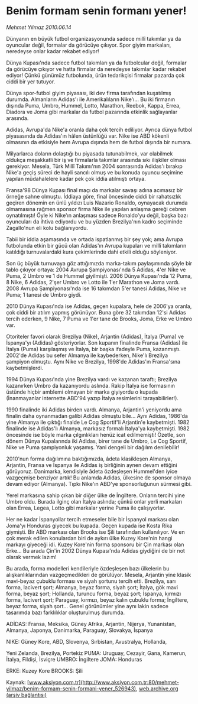 # Benim formam senin formanı yener!

*Mehmet Yılmaz 2010.06.14*

<div class="pNewsDetailMainContent ctx_content" itemprop="articleBody">
 <p>
  Dünyanın en büyük futbol organizasyonunda sadece millî takımlar ya da oyuncular değil, formalar da görücüye çıkıyor. Spor giyim markaları, neredeyse onlar kadar rekabet ediyor!
 </p>
 <p>
  <p class="MsoNormal">
   Dünya Kupası'nda sadece futbol takımları ya da futbolcular değil, formalar da görücüye çıkıyor ve hatta firmalar da neredeyse takımlar kadar rekabet ediyor! Çünkü günümüz futbolunda, ürün tedarikçisi firmalar pazarda çok ciddi bir yer tutuyor.
  </p>
  <p class="MsoNormal">
   Dünya spor-futbol giyim piyasası, iki dev firma tarafından kuşatılmış durumda. Almanların Adidas'ı ile Amerikalıların Nike'ı... Bu iki firmanın dışında Puma, Umbro, Hummel, Lotto, Marathon, Reebok, Kappa, Errea, Diadora ve Joma gibi markalar da futbol pazarında etkinlik sağlayanlar arasında.
  </p>
  <p class="MsoNormal">
   Adidas, Avrupa'da Nike'a oranla daha çok tercih ediliyor. Ayrıca dünya futbol piyasasında da Adidas'ın hâlen üstünlüğü var. Nike ise ABD kökenli olmasının da etkisiyle hem Avrupa dışında hem de futbol dışında bir numara.
  </p>
  <p class="MsoNormal">
   Milyarlarca doların dolaştığı bu piyasada tutunabilmek, var olabilmek oldukça meşakkatli bir iş ve firmalarla takımlar arasında sıkı ilişkiler olması gerekiyor. Mesela, Türk Millî Takımı'nın 2004 sonrasında Adidas'ı bırakıp Nike'a geçiş süreci de hayli sancılı olmuş ve bu konuda oyuncu seçimine yapılan müdahalelere kadar pek çok iddia atılmıştı ortaya.
  </p>
  <p class="MsoNormal">
   Fransa'98 Dünya Kupası final maçı da markalar savaşı adına acımasız bir örneğe sahne olmuştu. İddiaya göre, final öncesinde ciddi bir rahatsızlık geçiren dönemin en ünlü yıldızı Luis Nazario Ronaldo, oynayacak durumda olmamasına rağmen sponsor firma Nike ile yapılan anlaşma gereği cebren oynatılmıştı! Öyle ki Nike'ın anlaşması sadece Ronaldo'yu değil, başka bazı oyuncuları da ihtiva ediyordu ve bu yüzden Brezilya'nın kadro seçiminde Zagallo'nun eli kolu bağlanıyordu.
  </p>
  <p class="MsoNormal">
   Tabii bir iddia aşamasında ve ortada ispatlanmış bir şey yok; ama Avrupa futbolunda etkin bir gücü olan Adidas'ın Avrupa kupaları ve millî takımların katıldığı turnuvalardaki kura çekimlerinde dahi etkili olduğu söyleniyor.
  </p>
  <p class="MsoNormal">
   Son üç büyük turnuvaya göz attığımızda marka-takım paylaşımında şöyle bir tablo çıkıyor ortaya: 2004 Avrupa Şampiyonası'nda 5 Adidas, 4'er Nike ve Puma, 2 Umbro ve 1 de Hummel giyilmişti. 2006 Dünya Kupası'nda 12 Puma, 8 Nike, 6 Adidas, 2'şer Umbro ve Lotto ile 1'er Marathon ve Joma vardı. 2008 Avrupa Şampiyonası'nda ise 16 takımdan 5'er tanesi Adidas, Nike ve Puma; 1 tanesi de Umbro giydi.
  </p>
  <p class="MsoNormal">
   2010 Dünya Kupası'nda ise Adidas, geçen kupalara, hele de 2006'ya oranla, çok ciddi bir atılım yapmış görünüyor. Buna göre 32 takımdan 12'si Adidas tercih ederken, 9 Nike, 7 Puma ve 1'er tane de Brooks, Joma, Erke ve Umbro var.
  </p>
  <p class="MsoNormal">
   Otoriteler favori olarak Brezilya (Nike), Arjantin (Adidas), İtalya (Puma) ve İspanya'yı (Adidas) gösteriyorlar. Son kupanın finalinde Fransa (Adidas) ile İtalya (Puma) karşılaşmış ve İtalya, bir başka ifadeyle Puma, kazanmıştı. 2002'de Adidas bu sefer Almanya ile kaybederken, Nike'lı Brezilya şampiyon olmuştu. Aynı Nike ve Brezilya, 1998'de Adidas'ın Fransa'sına kaybetmişlerdi.
  </p>
  <p class="MsoNormal">
   1994 Dünya Kupası'nda yine Brezilya vardı ve kazanan taraftı; Brezilya kazanırken Umbro da kazanıyordu aslında. Rakip İtalya ise formasının üstünde hiçbir amblemi olmayan bir marka giyiyordu o kupada (İnanmayanlar internette ABD'94 yazıp İtalya resimlerini tarayabilirler!).
  </p>
  <p class="MsoNormal">
   1990 finalinde iki Adidas birden vardı. Almanya, Arjantin'i yeniyordu ama finalin daha oynanmadan galibi Adidas olmuştu bile… Aynı Adidas, 1986'da yine Almanya ile çıktığı finalde Le Cog Sportif'li Arjantin'e kaybetmişti. 1982 finalinde ise Adidas'lı Almanya, markasız formalı İtalya'ya kaybetmişti. 1982 öncesinde ise böyle marka çılgınlıkları henüz icat edilmemişti! Özetle, son dönem Dünya Kupalarında iki Adidas, birer tane de Umbro, Le Cog Sportif, Nike ve Puma şampiyonluk yaşamış. Yani dengeli bir dağılım denilebilir!
  </p>
  <p class="MsoNormal">
   2010'nun forma dağılımına baktığımızda, âdeta klasikleşen Almanya, Arjantin, Fransa ve İspanya ile Adidas iş birliğinin aynen devam ettiğini görüyoruz. Danimarka, kendisiyle âdeta özdeşleşen Hummel'den iyice vazgeçmişe benziyor artık! Bu anlamda Adidas, ülkesine de sponsor olmaya devam ediyor (Almanya). Tıpkı Nike'ın ABD'ye sponsorluğunun sürmesi gibi.
  </p>
  <p class="MsoNormal">
   Yerel markasına sahip çıkan bir diğer ülke de İngiltere. Onların tercihi yine Umbro oldu. Burada ilginç olan İtalya aslında; çünkü onlar yerli markaları olan Errea, Legea, Lotto gibi markalar yerine Puma ile çalışıyorlar.
  </p>
  <p class="MsoNormal">
   Her ne kadar İspanyollar tercih etmeseler bile bir İspanyol markası olan Joma'yı Honduras giyecek bu kupada. Geçen kupada ise Kosta Rika giymişti. Bir ABD markası olan Brooks ise Şili tarafından kullanılıyor. Ve en çok merak edilen konulardan biri de aykırı ülke Kuzey Kore'nin hangi markayı giyeceği idi. Kuzey Kore'nin forma sponsoru bir Çin markası olan Erke… Bu arada Çin'in 2002 Dünya Kupası'nda Adidas giydiğini de bir not olarak vermek lazım!
  </p>
  <p class="MsoNormal">
   Bu arada, forma modelleri kendileriyle özdeşleşen bazı ülkelerin bu alışkanlıklarından vazgeçmedikleri de görülüyor. Mesela, Arjantin yine klasik mavi-beyaz çubuklu forması ve siyah şortunu tercih etti. Brezilya, sarı forma, lacivert şort; Almanya, beyaz forma, siyah şort; İtalya, gök mavi forma, beyaz şort; Hollanda, turuncu forma, beyaz şort; İspanya, kırmızı forma, lacivert şort; Paraguay, kırmızı, beyaz kalın çubuklu forma; İngiltere, beyaz forma, siyah şort… Genel görünümler yine aynı lakin sadece tasarımda bazı farklılıklar oluşturulmuş durumda.
  </p>
  <p class="MsoNormal">
  </p>
  <p class="MsoNormal">
   ADİDAS: Fransa, Meksika, Güney Afrika, Arjantin, Nijerya, Yunanistan, Almanya, Japonya, Danimarka, Paraguay, Slovakya, İspanya
  </p>
  <p class="MsoNormal">
   NIKE: Güney Kore, ABD, Slovenya, Sırbistan, Avustralya, Hollanda,
  </p>
  <p class="MsoNormal">
   Yeni Zelanda, Brezilya, Portekiz PUMA: Uruguay, Cezayir, Gana, Kamerun, İtalya, Fildişi, İsviçre UMBRO: İngiltere JOMA: Honduras
  </p>
  <p class="MsoNormal">
   ERKE: Kuzey Kore BROOKS: Şili
  </p>
 </p>
</div>


Kaynak: [www.aksiyon.com.tr](http://www.aksiyon.com.tr:80/mehmet-yilmaz/benim-formam-senin-formani-yener_526943), [web.archive.org (arşiv bağlantısı)](http://web.archive.org/web/20160204213302/http://www.aksiyon.com.tr:80/mehmet-yilmaz/benim-formam-senin-formani-yener_526943)
